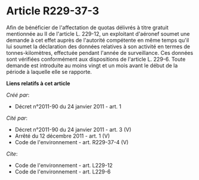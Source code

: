 # Article R229-37-3

Afin de bénéficier de l'affectation de quotas délivrés à titre gratuit mentionnée au II de l'article L. 229-12, un exploitant
d'aéronef soumet une demande à cet effet auprès de l'autorité compétente en même temps qu'il lui soumet la déclaration des
données relatives à son activité en termes de tonnes-kilomètres, effectuée pendant l'année de surveillance. Ces données sont
vérifiées conformément aux dispositions de l'article L. 229-6. Toute demande est introduite au moins vingt et un mois avant
le début de la période à laquelle elle se rapporte.

**Liens relatifs à cet article**

_Créé par_:

  - Décret n°2011-90 du 24 janvier 2011 - art. 1

_Cité par_:

  - Décret n°2011-90 du 24 janvier 2011 - art. 3 (V)
  - Arrêté du 12 décembre 2011 - art. 1 (V)
  - Code de l'environnement - art. R229-37-4 (V)

_Cite_:

  - Code de l'environnement - art. L229-12
  - Code de l'environnement - art. L229-6

